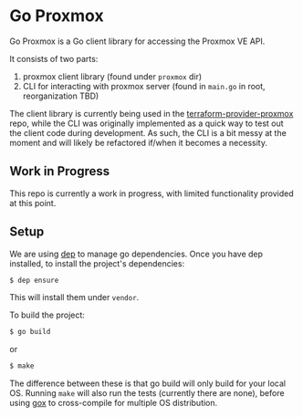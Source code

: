 # Go Proxmox

Go Proxmox is a Go client library for accessing the Proxmox VE API.

It consists of two parts:

1. proxmox client library (found under `proxmox` dir)
2. CLI for interacting with proxmox server (found in `main.go` in root,
   reorganization TBD)

The client library is currently being used in the
[terraform-provider-proxmox](https://github.com/thirdwavellc/terraform-provider-proxmox)
repo, while the CLI was originally implemented as a quick way to test out the
client code during development. As such, the CLI is a bit messy at the moment
and will likely be refactored if/when it becomes a necessity.

## Work in Progress

This repo is currently a work in progress, with limited functionality provided
at this point.

## Setup

We are using [dep](https://github.com/golang/dep) to manage go dependencies.
Once you have dep installed, to install the project's dependencies:

```bash
$ dep ensure
```

This will install them under `vendor`.

To build the project:

```bash
$ go build
```

or

```bash
$ make
```

The difference between these is that go build will only build for your local
OS. Running `make` will also run the tests (currently there are none), before
using [gox](https://github.com/mitchellh/gox) to cross-compile for multiple OS
distribution.
